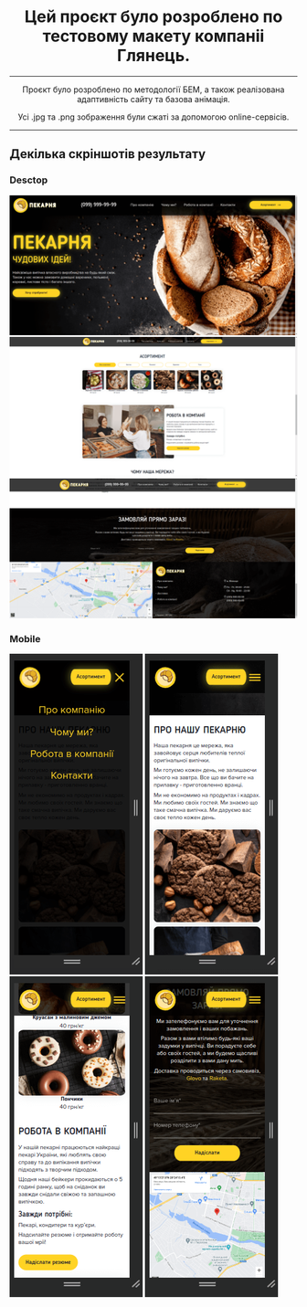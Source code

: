 <h1 align="center">
  Цей проєкт було розроблено по тестовому макету компаніі Глянець.
</h1>
<hr>

<p align="center">
  Проєкт було розроблено по методології БЕМ, а також реалізована адаптивність сайту та
  базова анімація.
</p>
<p align="center">
  Усі .jpg та .png зображення були сжаті за допомогою online-сервісів.
</p>
<hr>

<h2>Декілька скріншотів результату</h2>

<h3>Desctop</h3>
<img src="screenshots/Screenshot_1.png" alt="Скріншот результату">
<img src="screenshots/Screenshot_2.png" alt="Скріншот результату">
<img src="screenshots/Screenshot_3.png" alt="Скріншот результату">

<h3>Mobile</h3>
<img src="screenshots/Screenshot_4.png" alt="Скріншот результату">
<img src="screenshots/Screenshot_5.png" alt="Скріншот результату">
<img src="screenshots/Screenshot_6.png" alt="Скріншот результату">
<img src="screenshots/Screenshot_7.png" alt="Скріншот результату">
